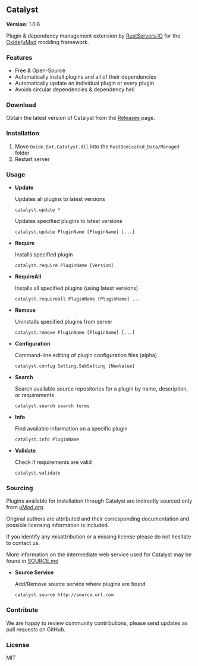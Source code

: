 ## Catalyst 

**Version**: 1.0.6

Plugin & dependency management extension by [RustServers.IO](http://rustservers.io) for the [Oxide](https://oxidemod.org)/[uMod](https://umod.org) modding framework.

### Features

* Free & Open-Source
* Automatically install plugins and all of their dependencies
* Automatically update an individual plugin or every plugin
* Avoids circular dependencies & dependency hell

### Download

Obtain the latest version of Catalyst from the [Releases](https://github.com/Calytic/Oxide.Ext.Catalyst/releases) page.

### Installation

1. Move ``Oxide.Ext.Catalyst.dll`` into the ``RustDedicated_Data/Managed`` folder
2. Restart server

### Usage

* **Update**

  Updates all plugins to latest versions

  ````catalyst.update *````

  Updates specified plugins to latest versions

  ````catalyst.update PluginName [PluginName] [...]````

* **Require**

  Installs specified plugin

  ````catalyst.require PluginName [Version]````
  
* **RequireAll**

  Installs all specified plugins (using latest versions)

  ````catalyst.requireall PluginName [PluginName] ...````

* **Remove**

  Uninstalls specified plugins from server

  ````catalyst.remove PluginName [PluginName] [...]````

* **Configuration**

  Command-line editing of plugin configuration files (alpha)

  ````catalyst.config Setting.SubSetting [NewValue]````

* **Search**

  Search available source repositories for a plugin by name, description, or requirements

  ````catalyst.search search terms````

* **Info**

  Find available information on a specific plugin

  ````catalyst.info PluginName````

* **Validate**

  Check if requirements are valid

  ``catalyst.validate``

### Sourcing

Plugins available for installation through Catalyst are indirectly sourced only from [uMod.org](https://umod.org).

Original authors are attributed and their corresponding documentation and possible licensing information is included.

If you identify any misattribution or a missing license please do not hesitate to contact us.

More information on the intermediate web service used for Catalyst may be found in [SOURCE.md](https://github.com/Calytic/Oxide.Ext.Catalyst/blob/master/docs/SOURCE.md)

* **Source Service**

  Add/Remove source service where plugins are found

  ````catalyst.source http://source.url.com````

### Contribute

We are happy to review community contributions, please send updates as pull requests on GitHub.

### License

MIT
